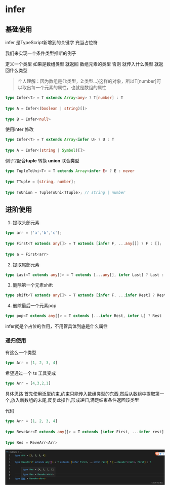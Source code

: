 # infer

## 基础使用

infer 是TypeScript新增到的关键字 充当占位符

我们来实现一个条件类型推断的例子

定义一个类型 如果是数组类型 就返回 数组元素的类型 否则 就传入什么类型 就返回什么类型

> 个人理解：因为数组是{1:类型，2:类型...}这样的对象，所以T[number]可以取出每一个元素的属性，也就是数组的属性

```ts
type Infer<T> = T extends Array<any> ? T[number] : T
 
type A = Infer<(boolean | string)[]>

type B = Infer<null>
```

使用inter 修改

```ts
type Infer<T> = T extends Array<infer U> ? U : T
 
type A = Infer<(string | Symbol)[]>
```

例子2配合**tuple** 转换 **union** 联合类型

```ts
type TupleToUni<T> = T extends Array<infer E> ? E : never
 
type TTuple = [string, number];
 
type ToUnion = TupleToUni<TTuple>; // string | number
```

## 进阶使用

1. 提取头部元素

```ts
type arr = ['a','b','c'];

type First<T extends any[]> = T extends [infer F, ...any[]] ? F : [];

type a = First<arr>
```

2. 提取尾部元素

```ts
type Last<T extends any[]> = T extends [...any[], infer Last] ? Last : [];
```

3. 删除第一个元素shift

```ts
type shift<T extends any[]> = T extends [infer F, ...infer Rest] ? Rest : [];
```

4. 删除最后一个元素pop

```ts
type pop<T extends any[]> = T extends [...infer Rest, infer L] ? Rest : [];
```

infer就是个占位的作用，不用管具体到底是什么属性

### 递归使用

有这么一个类型

```TypeScript
type Arr = [1, 2, 3, 4]
```

希望通过一个 ts 工具变成

```TypeScript
type Arr = [4,3,2,1]
```

 具体思路 首先使用泛型约束,约束只能传入数组类型的东西,然后从数组中提取第一个,放入新数组的末尾,反复此操作,形成递归,满足结束条件返回该类型

代码

````ts
type Arr = [1, 2, 3, 4]
 
type ReveArr<T extends any[]> = T extends [infer First, ...infer rest] ? [...ReveArr<rest>, First] : T
 
type Res = ReveArr<Arr>
````

![img](./assets/96c042a8e0e74089b6cf8bf652925c45.png)